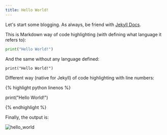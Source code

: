 ```yaml
---
title: Hello World!
---
```

Let's start some blogging. As always, be friend with [Jekyll Docs](https://jekyllrb.com/docs/). 

This is Markdown way of code highlighting (with defining what language it refers to):

```python
print("Hello World!")
```

And the same without any language defined:

```
print("Hello World!")
```

Different way (native for Jekyll) of code highlighting with line numbers:

{% highlight python linenos %}

print("Hello World!")

{% endhighlight %}

Finally, the output is:

![hello_world](https://images90.fotosik.pl/405/5d73a5e843952d5f.png)
